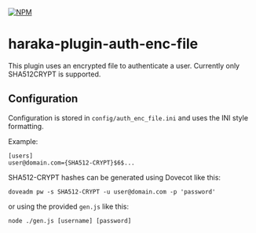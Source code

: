 [![NPM][npm-img]][npm-url]

# haraka-plugin-auth-enc-file

This plugin uses an encrypted file to authenticate a user. Currently only SHA512CRYPT is supported.

Configuration
-------------

Configuration is stored in `config/auth_enc_file.ini` and uses the INI style formatting.

Example:

```
[users]
user@domain.com={SHA512-CRYPT}$6$...
```

SHA512-CRYPT hashes can be generated using Dovecot like this:

`doveadm pw -s SHA512-CRYPT -u user@domain.com -p 'password'`

or using the provided `gen.js` like this:

`node ./gen.js [username] [password]`

[npm-img]: https://nodei.co/npm/haraka-plugin-auth-enc-file.png
[npm-url]: https://www.npmjs.com/package/haraka-plugin-auth-enc-file
